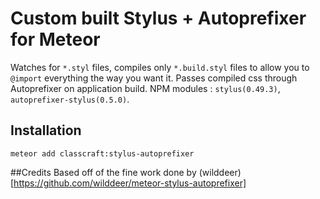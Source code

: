 # Custom built Stylus + Autoprefixer for Meteor
Watches for `*.styl` files, compiles only `*.build.styl` files to allow you to `@import` everything the way you want it. Passes compiled css through Autoprefixer on application build. NPM modules : `stylus(0.49.3)`, `autoprefixer-stylus(0.5.0)`.

## Installation
`meteor add classcraft:stylus-autoprefixer`

##Credits
Based off of the fine work done by (wilddeer)[https://github.com/wilddeer/meteor-stylus-autoprefixer]